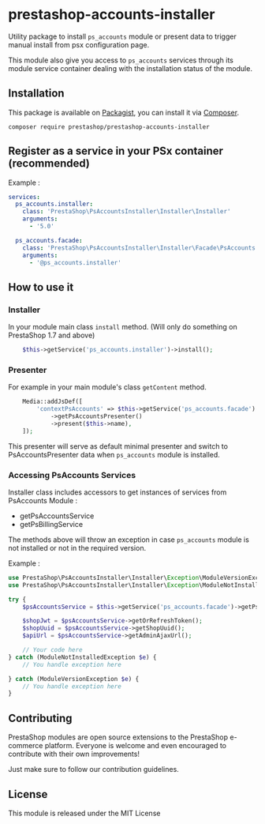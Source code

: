 # prestashop-accounts-installer

Utility package to install `ps_accounts` module or present data to trigger manual install from psx configuration page.

This module also give you access to `ps_accounts` services through its module service container dealing with the installation status of the module.

## Installation

This package is available on [Packagist](https://packagist.org/packages/prestashop/prestashop-accounts-installer), 
you can install it via [Composer](https://getcomposer.org).

```shell script
composer require prestashop/prestashop-accounts-installer
```

## Register as a service in your PSx container (recommended)

Example :

```yaml
services:
  ps_accounts.installer:
    class: 'PrestaShop\PsAccountsInstaller\Installer\Installer'
    arguments:
      - '5.0'

  ps_accounts.facade:
    class: 'PrestaShop\PsAccountsInstaller\Installer\Facade\PsAccounts'
    arguments:
      - '@ps_accounts.installer'
```

## How to use it 

### Installer

In your module main class `install` method. (Will only do something on PrestaShop 1.7 and above)

```php
    $this->getService('ps_accounts.installer')->install();
```

### Presenter

For example in your main module's class `getContent` method.

```php
    Media::addJsDef([
        'contextPsAccounts' => $this->getService('ps_accounts.facade')
            ->getPsAccountsPresenter()
            ->present($this->name),
    ]);
```

This presenter will serve as default minimal presenter and switch to PsAccountsPresenter data when `ps_accounts` module is installed.

### Accessing PsAccounts Services

Installer class includes accessors to get instances of services from PsAccounts Module :

* getPsAccountsService
* getPsBillingService

The methods above will throw an exception in case `ps_accounts` module is not installed or not in the required version.

Example :

```php
use PrestaShop\PsAccountsInstaller\Installer\Exception\ModuleVersionException;
use PrestaShop\PsAccountsInstaller\Installer\Exception\ModuleNotInstalledException;

try {
    $psAccountsService = $this->getService('ps_accounts.facade')->getPsAccountsService();

    $shopJwt = $psAccountsService->getOrRefreshToken();
    $shopUuid = $psAccountsService->getShopUuid();
    $apiUrl = $psAccountsService->getAdminAjaxUrl();

    // Your code here
} catch (ModuleNotInstalledException $e) {
    // You handle exception here

} catch (ModuleVersionException $e) {
    // You handle exception here
}
```

## Contributing

PrestaShop modules are open source extensions to the PrestaShop e-commerce platform. Everyone is welcome and even encouraged to contribute with their own improvements!

Just make sure to follow our contribution guidelines.

## License

This module is released under the MIT License
